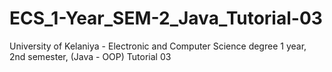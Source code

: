 # ECS_1-Year_SEM-2_Java_Tutorial-03
University of Kelaniya - Electronic and Computer Science degree 1 year, 2nd semester, (Java - OOP) Tutorial 03

